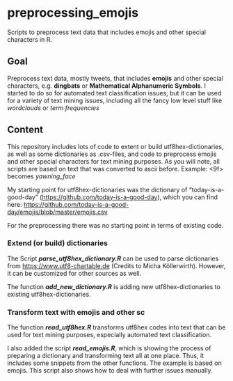# preprocessing_emojis
Scripts to preprocess text data that includes emojis and other special characters in R.

## Goal
Preprocess text data, mostly tweets, that includes **emojis** and other special characters, e.g. **dingbats** or **Mathematical Alphanumeric Symbols**. I started to do so for automated text classification issues, but it can be used for a variety of text mining issues, including all the fancy low level stuff like *wordclouds* or *term frequencies*

## Content
This repository includes lots of code to extent or build utf8hex-dictionaries, as well as some dictionaries as .csv-files, and code to preprocess emojis and other special characters for text mining purposes. As you will note, all scripts are based on text that was converted to ascii before. Example: <f0><9f><a5><b1> becomes *yawning_face*

My starting point for utf8hex-dictionaries was the dictionary of “today-is-a-good-day” (https://github.com/today-is-a-good-day), which you can find here: https://github.com/today-is-a-good-day/emojis/blob/master/emojis.csv

For the preprocessing there was no starting point in terms of existing code.

### Extend (or build) dictionaries
The Script ***parse_utf8hex_dictionary.R*** can be used to parse dictionaries from https://www.utf8-chartable.de (Credits to Micha Köllerwirth). However, it can be customized for other sources as well.

The function ***add_new_dictionary.R*** is adding new utf8hex-dictionaries to existing utf8hex-dictionaries. 

### Transform text with emojis and other sc
The function ***read_utf8hex.R*** transforms utf8hex codes into text that can be used for text mining purposes, especially automated text classification.

I also added the script ***read_emojis.R***, which is showing the process of preparing a dictionary and transforming text all at one place. Thus, it includes some snippets from the other functions. The example is based on emojis. This script also shows how to deal with further issues manually.
